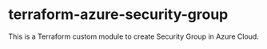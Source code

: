 # terraform-azure-security-group
This is a Terraform custom module to create Security Group in Azure Cloud. 
